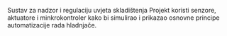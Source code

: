 Sustav za nadzor i regulaciju uvjeta skladištenja
Projekt koristi senzore, aktuatore i minkrokontroler kako bi simulirao i prikazao osnovne principe automatizacije rada hladnjače.
